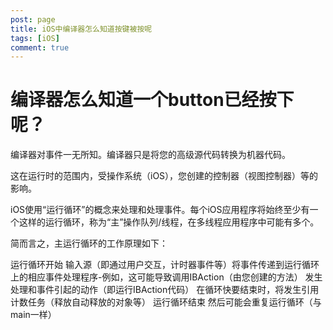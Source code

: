 ```yaml
---
post: page
title: iOS中编译器怎么知道按键被按呢
tags: [iOS]
comment: true 
---
```



# 编译器怎么知道一个button已经按下呢？
编译器对事件一无所知。编译器只是将您的高级源代码转换为机器代码。

这在运行时的范围内，受操作系统（iOS），您创建的控制器（视图控制器）等的影响。

iOS使用“运行循环”的概念来处理和处理事件。每个iOS应用程序将始终至少有一个这样的运行循环，称为“主”操作队列/线程，在多线程应用程序中可能有多个。

简而言之，主运行循环的工作原理如下：

运行循环开始
输入源（即通过用户交互，计时器事件等）将事件传递到运行循环上的相应事件处理程序-例如，这可能导致调用IBAction（由您创建的方法）
发生处理和事件引起的动作（即运行IBAction代码）
在循环快要结束时，将发生引用计数任务（释放自动释放的对象等）
运行循环结束
然后可能会重复运行循环（与main一样）


